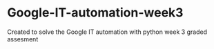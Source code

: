 # Google-IT-automation-week3
Created to solve the Google IT automation with python week 3 graded assesment

